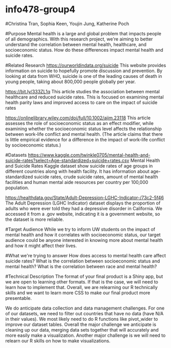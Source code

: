 # info478-group4

#Christina Tran, Sophia Keen, Youjin Jung, Katherine Poch

#Purpose
Mental health is a large and global problem that impacts people of all demographics. With this research project, we're aiming to better understand the correlation between mental health, healthcare, and socioeconomic status. How do these differences impact mental health and suicide rates. 

#Related Research
https://ourworldindata.org/suicide 
This website provides information on suicide to hopefully promote discussion and prevention. By looking at data from WHO, suicide is one of the leading causes of death in young people, taking about 800,000 people globally per year. 

https://bit.ly/333ZL1q
This article studies the association between mental healthcare and reduced suicide rates. This is focused on examining mental health parity laws and improved access to care on the impact of suicide rates

https://onlinelibrary.wiley.com/doi/full/10.1002/ajim.23118 
This article assesses the role of socioeconomic status as an effect modifier, while examining whether the socioeconomic status level affects the relationship between work-life conflict and mental health. (The article claims that there is little empirical evidence for a  difference in the impact of work-life conflict by socioeconomic status.)

#Datasets
https://www.kaggle.com/twinkle0705/mental-health-and-suicide-rates?select=Age-standardized+suicide+rates.csv
Mental Health and Suicide Rates Kaggle dataset show suicide rates of age groups in different countries along with health facility. It has information about age-standardized suicide rates, crude suicide rates, amount of mental health facilities and human mental aide resources per country per 100,000 population.

https://healthdata.gov/State/Adult-Depression-LGHC-Indicator-/73c2-5f46
The Adult Depression (LGHC Indicator) dataset displays the proportion of adults who were ever told they had a depressive disorder in California. We accessed it from a .gov website, indicating it is a government website, so the dataset is more reliable.

#Target Audience
While we try to inform UW students on the impact of mental health and how it correlates with socioeconomic status, our target audience could be anyone interested in knowing more about mental health and how it might affect their lives.

#What we're trying to answer
How does access to mental health care affect suicide rates? 
What is the correlation between socioeconomic status and mental health?
What is the correlation between race and mental health?

#Technical Description
The format of your final product is a Shiny app, but we are open to learning other formats. If that is the case, we will need to learn how to implement that. Overall, we are relearning our R technically skills and we want to learn more CSS to make our final product more presentable. 

We do anticipate data collection and data management challenges. For one of our datasets, we need to filter out countries that have no data (have N/A in their values). We most likely need to do R functions like pivot_wider to improve our dataset tables. Overall the major challenge we anticipate is cleaning up our data, merging data sets together that will accurately and more easily make a visualization. Another major challenge is we will need to relearn our R skills on how to make visualizations. 
